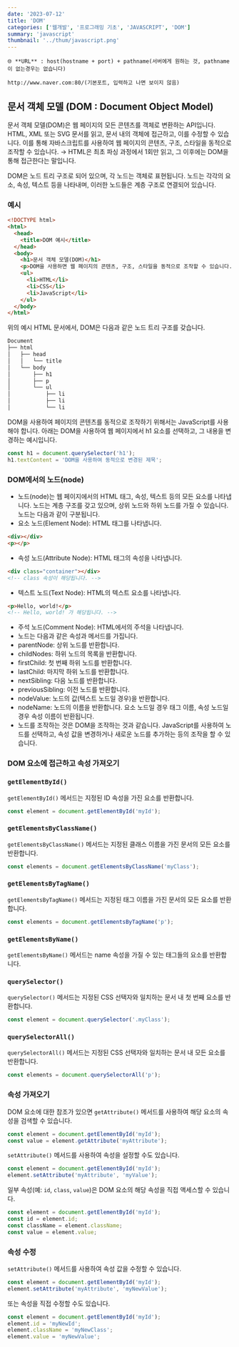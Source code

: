 ```yaml
---
date: '2023-07-12'
title: 'DOM'
categories: ['웹개발', '프로그래밍 기초', 'JAVASCRIPT', 'DOM']
summary: 'javascript'
thumbnail: '../thum/javascript.png'
---
```


    🌐 **URL** : host(hostname + port) + pathname(서버에게 원하는 것, pathname이 없는경우는 없습니다)
    
    http://www.naver.com:80/(기본포트, 입력하고 나면 보이지 않음)


## 문서 객체 모델 (DOM : Document Object Model)

문서 객체 모델(DOM)은 웹 페이지의 모든 콘텐츠를 객체로 변환하는 API입니다. HTML, XML 또는 SVG 문서를 읽고, 문서 내의 객체에 접근하고, 이를 수정할 수 있습니다. 이를 통해 자바스크립트를 사용하여 웹 페이지의 콘텐츠, 구조, 스타일을 동적으로 조작할 수 있습니다. → HTML은 최초 파싱 과정에서 1회만 읽고, 그 이후에는 DOM을 통해 접근한다는 말입니다.

DOM은 노드 트리 구조로 되어 있으며, 각 노드는 객체로 표현됩니다. 노드는 각각의 요소, 속성, 텍스트 등을 나타내며, 이러한 노드들은 계층 구조로 연결되어 있습니다.

### 예시

```html
<!DOCTYPE html>
<html>
  <head>
    <title>DOM 예시</title>
  </head>
  <body>
    <h1>문서 객체 모델(DOM)</h1>
    <p>DOM을 사용하면 웹 페이지의 콘텐츠, 구조, 스타일을 동적으로 조작할 수 있습니다.</p>
    <ul>
      <li>HTML</li>
      <li>CSS</li>
      <li>JavaScript</li>
    </ul>
  </body>
</html>

```

위의 예시 HTML 문서에서, DOM은 다음과 같은 노드 트리 구조를 갖습니다.

```markdown
Document
├── html
│   ├── head
│   │   └── title
│   └── body
│       ├── h1
│       ├── p
│       └── ul
│           ├── li
│           ├── li
│           └── li
```

DOM을 사용하여 페이지의 콘텐츠를 동적으로 조작하기 위해서는 JavaScript를 사용해야 합니다. 아래는 DOM을 사용하여 웹 페이지에서 h1 요소를 선택하고, 그 내용을 변경하는 예시입니다.

```jsx
const h1 = document.querySelector('h1');
h1.textContent = 'DOM을 사용하여 동적으로 변경된 제목';
```

### DOM에서의 노드(node)

  - 노드(node)는 웹 페이지에서의 HTML 태그, 속성, 텍스트 등의 모든 요소를 나타냅니다. 노드는 계층 구조를 갖고 있으며, 상위 노드와 하위 노드를 가질 수 있습니다. 노드는 다음과 같이 구분됩니다.
  - 요소 노드(Element Node): HTML 태그를 나타냅니다.
```html
<div></div>
<p></p>
```
  - 속성 노드(Attribute Node): HTML 태그의 속성을 나타냅니다. 
```html
<div class="container"></div>
<!-- class 속성이 해당됩니다. -->
```
  - 텍스트 노드(Text Node): HTML의 텍스트 요소를 나타냅니다.
```html
<p>Hello, world!</p>
<!-- Hello, world! 가 해당됩니다. -->
```
  - 주석 노드(Comment Node): HTML에서의 주석을 나타냅니다.
  - 노드는 다음과 같은 속성과 메서드를 가집니다.
  - parentNode: 상위 노드를 반환합니다.
  - childNodes: 하위 노드의 목록을 반환합니다.
  - firstChild: 첫 번째 하위 노드를 반환합니다.
  - lastChild: 마지막 하위 노드를 반환합니다.
  - nextSibling: 다음 노드를 반환합니다.
  - previousSibling: 이전 노드를 반환합니다.
  - nodeValue: 노드의 값(텍스트 노드일 경우)을 반환합니다.
  - nodeName: 노드의 이름을 반환합니다. 요소 노드일 경우 태그 이름, 속성 노드일 경우 속성 이름이 반환됩니다.
  - 노드를 조작하는 것은 DOM을 조작하는 것과 같습니다. JavaScript를 사용하여 노드를 선택하고, 속성 값을 변경하거나 새로운 노드를 추가하는 등의 조작을 할 수 있습니다.

### DOM 요소에 접근하고 속성 가져오기

### `getElementById()`

`getElementById()` 메서드는 지정된 ID 속성을 가진 요소를 반환합니다.

```jsx
const element = document.getElementById('myId');
```

### `getElementsByClassName()`

`getElementsByClassName()` 메서드는 지정된 클래스 이름을 가진 문서의 모든 요소를 반환합니다.

```jsx
const elements = document.getElementsByClassName('myClass');
```

### `getElementsByTagName()`

`getElementsByTagName()` 메서드는 지정된 태그 이름을 가진 문서의 모든 요소를 반환합니다.

```jsx
const elements = document.getElementsByTagName('p');
```

### `getElementsByName()`

`getElementsByName()` 메서드는 name 속성을 가질 수 있는 태그들의 요소를 반환합니다.

### `querySelector()`

`querySelector()` 메서드는 지정된 CSS 선택자와 일치하는 문서 내 첫 번째 요소를 반환합니다.

```jsx
const element = document.querySelector('.myClass');
```

### `querySelectorAll()`

`querySelectorAll()` 메서드는 지정된 CSS 선택자와 일치하는 문서 내 모든 요소를 반환합니다.

```jsx
const elements = document.querySelectorAll('p');
```

### 속성 가져오기

DOM 요소에 대한 참조가 있으면 `getAttribute()` 메서드를 사용하여 해당 요소의 속성을 검색할 수 있습니다.

```jsx
const element = document.getElementById('myId');
const value = element.getAttribute('myAttribute');
```

`setAttribute()` 메서드를 사용하여 속성을 설정할 수도 있습니다.

```jsx
const element = document.getElementById('myId');
element.setAttribute('myAttribute', 'myValue');
```

일부 속성(예: `id`, `class`, `value`)은 DOM 요소의 해당 속성을 직접 액세스할 수 있습니다.

```jsx
const element = document.getElementById('myId');
const id = element.id;
const className = element.className;
const value = element.value;
```

### 속성 수정

`setAttribute()` 메서드를 사용하여 속성 값을 수정할 수 있습니다.

```jsx
const element = document.getElementById('myId');
element.setAttribute('myAttribute', 'myNewValue');
```

또는 속성을 직접 수정할 수도 있습니다.

```jsx
const element = document.getElementById('myId');
element.id = 'myNewId';
element.className = 'myNewClass';
element.value = 'myNewValue';
```